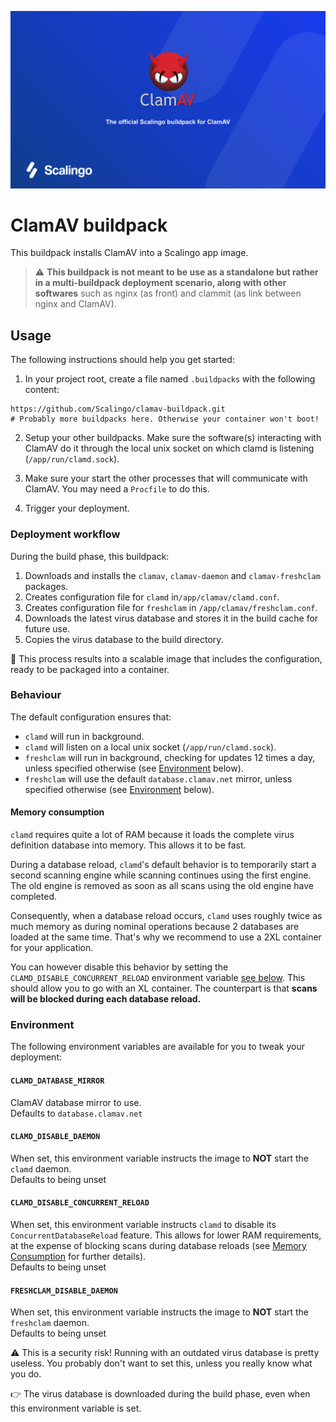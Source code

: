 ![ClamAV buildpack](scalingo_clamav.svg)

# ClamAV buildpack

This buildpack installs ClamAV into a Scalingo app image.

> :warning: **This buildpack is not meant to be use as a standalone but rather in a
multi-buildpack deployment scenario, along with other softwares** such as nginx
(as front) and clammit (as link between nginx and ClamAV).

## Usage

The following instructions should help you get started:

1. In your project root, create a file named `.buildpacks` with the following
content:

```
https://github.com/Scalingo/clamav-buildpack.git
# Probably more buildpacks here. Otherwise your container won't boot!
```

2. Setup your other buildpacks. Make sure the software(s) interacting with
ClamAV do it through the local unix socket on which clamd is listening
(`/app/run/clamd.sock`).

3. Make sure your start the other processes that will communicate with ClamAV.
   You may need a `Procfile` to do this.

4. Trigger your deployment.

### Deployment workflow

During the build phase, this buildpack:

1. Downloads and installs the `clamav`, `clamav-daemon` and `clamav-freshclam`
   packages.
2. Creates configuration file for `clamd` in`/app/clamav/clamd.conf`.
3. Creates configuration file for `freshclam` in `/app/clamav/freshclam.conf`.
4. Downloads the latest virus database and stores it in the build cache for
   future use.
5. Copies the virus database to the build directory.

:tada: This process results into a scalable image that includes the
configuration, ready to be packaged into a container.

### Behaviour

The default configuration ensures that:

- `clamd` will run in background.
- `clamd` will listen on a local unix socket (`/app/run/clamd.sock`).
- `freshclam` will run in background, checking for updates 12 times a day,
  unless specified otherwise (see [Environment](#environment) below).
- `freshclam` will use the default `database.clamav.net` mirror, unless
  specified otherwise (see [Environment](#environment) below).

#### Memory consumption

`clamd` requires quite a lot of RAM because it loads the complete virus
definition database into memory. This allows it to be fast.

During a database reload, `clamd`'s default behavior is to temporarily start a
second scanning engine while scanning continues using the first engine. The old
engine is removed as soon as all scans using the old engine have completed.

Consequently, when a database reload occurs, `clamd` uses roughly twice as much
memory as during nominal operations because 2 databases are loaded at the same
time. That's why we recommend to use a 2XL container for your application.

You can however disable this behavior by setting the
`CLAMD_DISABLE_CONCURRENT_RELOAD` environment variable
[see below](#CLAMD_DISABLE_CONCURRENT_RELOAD). This should allow you to go with
an XL container. The counterpart is that **scans will be blocked during each
database reload.**

### Environment

The following environment variables are available for you to tweak your
deployment:

#### `CLAMD_DATABASE_MIRROR`

ClamAV database mirror to use.\
Defaults to `database.clamav.net`

#### `CLAMD_DISABLE_DAEMON`

When set, this environment variable instructs the image to **NOT** start the
`clamd` daemon.\
Defaults to being unset

#### `CLAMD_DISABLE_CONCURRENT_RELOAD`

When set, this environment variable instructs `clamd` to disable its
`ConcurrentDatabaseReload` feature. This allows for lower RAM requirements, at
the expense of blocking scans during database reloads (see
[Memory Consumption](#memory-consumption) for further details).\
Defaults to being unset

#### `FRESHCLAM_DISABLE_DAEMON`

When set, this environment variable instructs the image to **NOT** start the
`freshclam` daemon.\
Defaults to being unset

:warning: This is a security risk! Running with an outdated virus database is
pretty useless. You probably don't want to set this, unless you really know
what you do.

:point_right: The virus database is downloaded during the build phase, even
when this environment variable is set.
